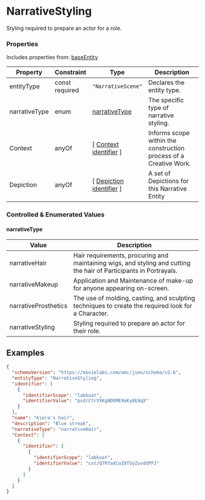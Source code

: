 # NarrativeStyling
Styling required to prepare an actor for a role.
### Properties
Includes properties from: [baseEntity](../core/baseEntity.md)

| Property      | Constraint        | Type                                                                               | Description                                                       |
| ------------- | ----------------- | ---------------------------------------------------------------------------------- | ----------------------------------------------------------------- |
| entityType    | const<br>required | `"NarrativeScene"`                                                                 | Declares the entity type.                                         |
| narrativeType | enum              | [narrativeType](#narrativeType)                                                    | The specific type of narrative styling.                           |
| Context       | anyOf             | [ [Context](./Context.md) <br>[identifier](../Utility/Utility.md#identifier) ]     | Informs scope within the construction process of a Creative Work. |
| Depiction     | anyOf             | [ [Depiction](./Depiction.md) <br>[identifier](../Utility/Utility.md#identifier) ] | A set of Depictions for this Narrative Entity                     |

### Controlled & Enumerated Values

#### narrativeType
| Value                | Description                                                                                                        |
| -------------------- | ------------------------------------------------------------------------------------------------------------------ |
| narrativeHair        | Hair requirements, procuring and maintaining wigs, and styling and cutting the hair of Participants in Portrayals. |
| narrativeMakeup      | Application and Maintenance of make-up for anyone appearing on-screen.                                             |
| narrativeProsthetics | The use of molding, casting, and sculpting techniques to create the required look for a Character.                 |
| narrativeStyling     | Styling required to prepare an actor for their role.                                                               |

## Examples

```JSON
{  
  "schemaVersion": "https://movielabs.com/omc/json/schema/v2.6",  
  "entityType": "NarrativeStyling",  
  "identifier": [  
    {  
      "identifierScope": "labkoat",  
      "identifierValue": "psd/CtrVXKgNDDME9aKy8EAqX"  
    }  
  ],  
  "name": "Kiera's hair",  
  "description": "Blue streak",  
  "narrativeType": "narrativeHair",  
  "Context": [  
    {  
      "identifier": [  
        {  
          "identifierScope": "labkoat",  
          "identifierValue": "cxt/Q7RfaXCaI8fUyZuvddPFJ"  
        }  
      ]  
    }  
  ]  
}
```
